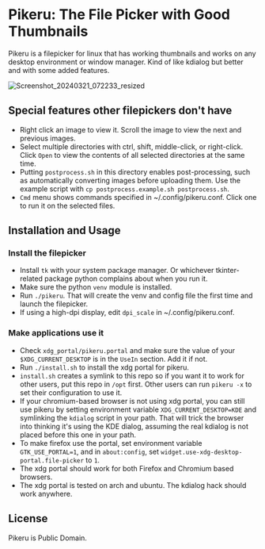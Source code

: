  # Pikeru: The File Picker with Good Thumbnails

Pikeru is a filepicker for linux that has working thumbnails and works on any desktop environment or window manager. Kind of like kdialog but better and with some added features.

![Screenshot_20240321_072233_resized](https://github.com/dvhar/pikeru/assets/33729230/6257fa5e-e94e-4d3e-8dad-b4269e2d1ad3)

## Special features other filepickers don't have
* Right click an image to view it. Scroll the image to view the next and previous images.
* Select multiple directories with ctrl, shift, middle-click, or right-click. Click `Open` to view the contents of all selected directories at the same time.
* Putting `postprocess.sh` in this directory enables post-processing, such as automatically converting images before uploading them. Use the example script with `cp postprocess.example.sh postprocess.sh`.
* `Cmd` menu shows commands specified in ~/.config/pikeru.conf. Click one to run it on the selected files.

## Installation and Usage

### Install the filepicker
* Install `tk` with your system package manager. Or whichever tkinter-related package python complains about when you run it.
* Make sure the python `venv` module is installed.
* Run `./pikeru`. That will create the venv and config file the first time and launch the filepicker.
* If using a high-dpi display, edit `dpi_scale` in ~/.config/pikeru.conf.

### Make applications use it
* Check `xdg_portal/pikeru.portal` and make sure the value of your `$XDG_CURRENT_DESKTOP` is in the `UseIn` section. Add it if not.
* Run `./install.sh` to install the xdg portal for pikeru.
* `install.sh` creates a symlink to this repo so if you want it to work for other users, put this repo in `/opt` first. Other users can run `pikeru -x` to set their configuration to use it.
* If your chromium-based browser is not using xdg portal, you can still use pikeru by setting environment variable `XDG_CURRENT_DESKTOP=KDE` and symlinking the `kdialog` script in your path. That will trick the browser into thinking it's using the KDE dialog, assuming the real kdialog is not placed before this one in your path.
* To make firefox use the portal, set environment variable `GTK_USE_PORTAL=1`, and in `about:config`, set `widget.use-xdg-desktop-portal.file-picker` to `1`.
* The xdg portal should work for both Firefox and Chromium based browsers.
* The xdg portal is tested on arch and ubuntu. The kdialog hack should work anywhere.

## License
Pikeru is Public Domain.
